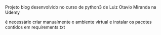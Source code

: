 Projeto blog desenvolvido no curso de python3 de Luiz Otavio Miranda na Udemy

é necessário criar manualmente o ambiente virtual e instalar os pacotes contidos
em requirements.txt
